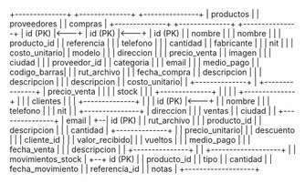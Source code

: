 +--------------+       +--------------+       +---------------+
|  productos   |       |  proveedores |       |   compras     |
+--------------+       +--------------+       +---------------+
| id (PK)      |<---+  | id (PK)      |<---+  | id (PK)       |
| nombre       |    |  | nombre       |    |  | producto_id   |
| referencia   |    |  | telefono     |    |  | cantidad      |
| fabricante   |    |  | nit          |    |  | costo_unitario|
| modelo       |    |  | direccion    |    |  | precio_venta  |
| imagen       |    |  | ciudad       |    |  | proveedor_id  |
| categoria    |    |  | email        |    |  | medio_pago    |
| codigo_barras|    |  | rut_archivo  |    |  | fecha_compra  |
| descripcion  |    |  | descripcion  |    |  | descripcion   |
| costo_unitario|    |  +--------------+    |  +---------------+
| precio_venta |    |                       |
| stock        |    |                       |
+--------------+    |                       |
                    |                       |
+--------------+    |                       |
|   clientes   |    |                       |
+--------------+    |                       |
| id (PK)      |<---+                       |
| nombre       |                            |
| telefono     |                            |
| nit          |                            |  +---------------+
| direccion    |                            |  |   ventas      |
| ciudad       |                            |  +---------------+
| email        |                            +--| id (PK)       |
| rut_archivo  |                            |  | producto_id   |
| descripcion  |                            |  | cantidad      |
+--------------+                            |  | precio_unitario|
                                            |  | descuento     |
                                            |  | cliente_id    |
                                            |  | valor_recibido|
                                            |  | vueltos       |
                                            |  | medio_pago    |
                                            |  | fecha_venta   |
                                            |  | descripcion   |
                                            |  +---------------+
                                            |
                                            |  +-------------------+
                                            |  | movimientos_stock |
                                            +--+ id (PK)           |
                                               | producto_id       |
                                               | tipo              |
                                               | cantidad          |
                                               | fecha_movimiento  |
                                               | referencia_id     |
                                               | notas             |
                                               +-------------------+

